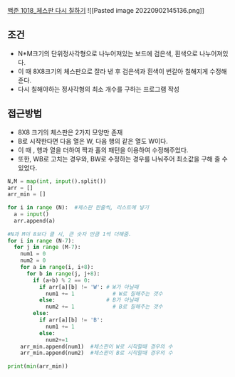 [백준 1018_체스판 다시 칠하기](https://www.acmicpc.net/problem/1018)
![[Pasted image 20220902145136.png]]
## 조건
- N*M크기의 단위정사각형으로 나누어져있는 보드에 검은색, 흰색으로 나누어져있다.
- 이 때 8X8크기의 체스판으로 잘라 낸 후 검은색과 흰색이 번갈아 칠해지게 수정해준다.
- 다시 칠해야하는 정사각형의 최소 개수를 구하는 프로그램 작성

## 접근방법
- 8X8 크기의 체스판은 2가지 모양만 존재
- B로 시작한다면 다음 열은 W, 다음 행의 같은 열도 W이다.
- 이 때 , 행과 열을 더하여 짝과 홀의 패턴을 이용하여 수정해주었다.
- 또한, WB로 고치는 경우와, BW로 수정하는 경우를 나눠주어 최소값을 구해 줄 수 있었다.

```python
N,M = map(int, input().split())  
arr = []  
arr_min = []  
  
for i in range (N):  #체스판 한줄씩, 리스트에 넣기  
  a = input()  
  arr.append(a)  
  
#N과 M이 8보다 클 시, 큰 숫자 만큼 1씩 더해줌.  
for i in range (N-7):   
  for j in range (M-7):  
    num1 = 0  
    num2 = 0  
    for a in range(i, i+8):  
      for b in range(j, j+8):  
        if (a+b) % 2 == 0:  
          if arr[a][b] != 'W': # W가 아닐때  
            num1 += 1            # W로 칠해주는 갯수  
          else:                # B가 아닐때  
            num2 += 1            # B로 칠해주는 갯수  
        else:  
          if arr[a][b] != 'B':  
            num1 += 1  
          else:  
            num2+=1   
    arr_min.append(num1)  #체스판이 W로 시작할때 경우의 수  
    arr_min.append(num2)  #체스판이 B로 시작할때 경우의 수  
  
print(min(arr_min))
```